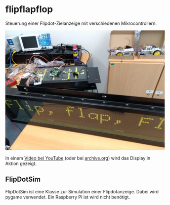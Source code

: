# flipflapflop
Steuerung einer Flipdot-Zielanzeige mit verschiedenen Mikrocontrollern.

![Bild](media/display_in_action.jpg)

In einem [Video bei YouTube](https://www.youtube.com/embed/a97wuYli1_Q) (oder bei 
[archive.org](https://archive.org/details/FlipFlapFlop)) wird das Display in Aktion gezeigt.


## FlipDotSim
FlipDotSim ist eine Klasse zur Simulation einer Flipdotanzeige. Dabei wird pygame verwendet. Ein Raspberry Pi ist wird nicht benötigt.

